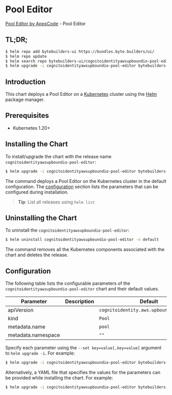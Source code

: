 # Pool Editor

[Pool Editor by AppsCode](https://byte.builders) - Pool Editor

## TL;DR;

```bash
$ helm repo add bytebuilders-ui https://bundles.byte.builders/ui/
$ helm repo update
$ helm search repo bytebuilders-ui/cognitoidentityawsupboundio-pool-editor --version=v0.4.18
$ helm upgrade -i cognitoidentityawsupboundio-pool-editor bytebuilders-ui/cognitoidentityawsupboundio-pool-editor -n default --create-namespace --version=v0.4.18
```

## Introduction

This chart deploys a Pool Editor on a [Kubernetes](http://kubernetes.io) cluster using the [Helm](https://helm.sh) package manager.

## Prerequisites

- Kubernetes 1.20+

## Installing the Chart

To install/upgrade the chart with the release name `cognitoidentityawsupboundio-pool-editor`:

```bash
$ helm upgrade -i cognitoidentityawsupboundio-pool-editor bytebuilders-ui/cognitoidentityawsupboundio-pool-editor -n default --create-namespace --version=v0.4.18
```

The command deploys a Pool Editor on the Kubernetes cluster in the default configuration. The [configuration](#configuration) section lists the parameters that can be configured during installation.

> **Tip**: List all releases using `helm list`

## Uninstalling the Chart

To uninstall the `cognitoidentityawsupboundio-pool-editor`:

```bash
$ helm uninstall cognitoidentityawsupboundio-pool-editor -n default
```

The command removes all the Kubernetes components associated with the chart and deletes the release.

## Configuration

The following table lists the configurable parameters of the `cognitoidentityawsupboundio-pool-editor` chart and their default values.

|     Parameter      | Description |                       Default                       |
|--------------------|-------------|-----------------------------------------------------|
| apiVersion         |             | <code>cognitoidentity.aws.upbound.io/v1beta1</code> |
| kind               |             | <code>Pool</code>                                   |
| metadata.name      |             | <code>pool</code>                                   |
| metadata.namespace |             | <code>""</code>                                     |


Specify each parameter using the `--set key=value[,key=value]` argument to `helm upgrade -i`. For example:

```bash
$ helm upgrade -i cognitoidentityawsupboundio-pool-editor bytebuilders-ui/cognitoidentityawsupboundio-pool-editor -n default --create-namespace --version=v0.4.18 --set apiVersion=cognitoidentity.aws.upbound.io/v1beta1
```

Alternatively, a YAML file that specifies the values for the parameters can be provided while
installing the chart. For example:

```bash
$ helm upgrade -i cognitoidentityawsupboundio-pool-editor bytebuilders-ui/cognitoidentityawsupboundio-pool-editor -n default --create-namespace --version=v0.4.18 --values values.yaml
```
